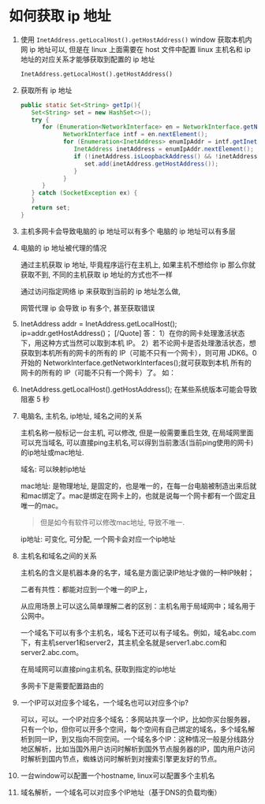 # 如何获取 ip 地址

1. 使用 `InetAddress.getLocalHost().getHostAddress()`
   window 获取本机内网 ip 地址可以, 但是在 linux 上面需要在 host 文件中配置 linux 主机名和 ip 地址的对应关系才能够获取到配置的 ip 地址

   ```xml
   InetAddress.getLocalHost().getHostAddress()
   ```

2. 获取所有 ip 地址

   ```java
   public static Set<String> getIp(){
      Set<String> set = new HashSet<>();
      try {
         for (Enumeration<NetworkInterface> en = NetworkInterface.getNetworkInterfaces(); en.hasMoreElements();) {
               NetworkInterface intf = en.nextElement();
               for (Enumeration<InetAddress> enumIpAddr = intf.getInetAddresses(); enumIpAddr.hasMoreElements();) {
                  InetAddress inetAddress = enumIpAddr.nextElement();
                  if (!inetAddress.isLoopbackAddress() && !inetAddress.isLinkLocalAddress() && inetAddress.isSiteLocalAddress()) {
                     set.add(inetAddress.getHostAddress());
                  }
               }
         }
      } catch (SocketException ex) {
      }
      return set;
   }
   ```

3. 主机多网卡会导致电脑的 ip 地址可以有多个
   电脑的 ip 地址可以有多层
4. 电脑的 ip 地址被代理的情况

   通过主机获取 ip 地址, 毕竟程序运行在主机上, 如果主机不想给你 ip 那么你就获取不到, 不同的主机获取 ip 地址的方式也不一样

   通过访问指定网络 ip 来获取到当前的 ip 地址怎么做,

   网管代理 ip 会导致 ip 有多个, 甚至获取错误

5. InetAddress addr = InetAddress.getLocalHost();
   ip=addr.getHostAddress()；
   [/Quote]
   答：
   1）在你的网卡处理激活状态下，用这种方式当然可以取到本机 IP。
   2）若不论网卡是否处理激活状态，想获取到本机所有的网卡的所有的 IP（可能不只有一个网卡），则可用 JDK6。0 开始的
   NetworkInterface.getNetworkInterfaces();就可获取到本机 所有的网卡的所有的 IP（可能不只有一个网卡）了。
   如：

6. InetAddress.getLocalHost().getHostAddress(); 在某些系统版本可能会导致阻塞 5 秒

7. 电脑名, 主机名, ip地址, 域名之间的关系

   主机名称一般标记一台主机, 可以修改, 但是一般需要重启生效, 在局域网里面可以充当域名, 可以直接ping主机名,可以得到当前激活(当前ping使用的网卡)的ip地址或mac地址.

   域名: 可以映射ip地址

   mac地址: 是物理地址, 是固定的，也是唯一的，在每一台电脑被制造出来后就和mac绑定了。mac是绑定在网卡上的，也就是说每一个网卡都有一个固定且唯一的mac。
   > 但是如今有软件可以修改mac地址, 导致不唯一.
 
   ip地址: 可变化, 可分配, 一个网卡会对应一个ip地址

8. 主机名和域名之间的关系

   主机名的含义是机器本身的名字，域名是方面记录IP地址才做的一种IP映射；

   二者有共性：都能对应到一个唯一的IP上，

   从应用场景上可以这么简单理解二者的区别：主机名用于局域网中；域名用于公网中。

   一个域名下可以有多个主机名，域名下还可以有子域名。例如，域名abc.com下，有主机server1和server2，其主机全名就是server1.abc.com和server2.abc.com。

   在局域网可以直接ping主机名, 获取到指定的ip地址

   多网卡下是需要配置路由的

9. 一个IP可以对应多个域名，一个域名也可以对应多个ip?

   可以，可以。一个IP对应多个域名：多网站共享一个IP，比如你买台服务器，只有一个Ip，但你可以开多个空间，每个空间有自己绑定的域名，多个域名解析到同一IP，到又指向不同空间。一个域名多个IP：这种情况一般是分线路分地区解析，比如当国外用户访问时解析到国外节点服务器的IP，国内用户访问时解析到国内节点，蜘蛛访问时解析到对搜索引擎更友好的节点。

10. 一台window可以配置一个hostname, linux可以配置多个主机名
    

11. 域名解析，一个域名可以对应多个IP地址（基于DNS的负载均衡）